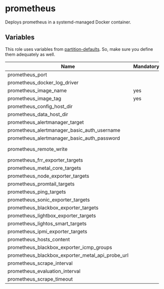 # prometheus

Deploys prometheus in a systemd-managed Docker container.

## Variables

This role uses variables from [partition-defaults](/partition). So, make sure
you define them adequately as well.

| Name                                             | Mandatory | Description                                                                                                                               |
|--------------------------------------------------|-----------|-------------------------------------------------------------------------------------------------------------------------------------------|
| prometheus_port                                  |           | Port for prometheus                                                                                                                       |
| prometheus_docker_log_driver                     |           | Indicates where to write the docker logs to                                                                                               |
| prometheus_image_name                            | yes       | Image version of the prometheus                                                                                                           |
| prometheus_image_tag                             | yes       | Image tag of the prometheus                                                                                                               |
| prometheus_config_host_dir                       |           | The host directory for prometheus configurations                                                                                          |
| prometheus_data_host_dir                         |           | The host directory for prometheus data                                                                                                    |
| prometheus_alertmanager_target                   |           | Targets for the alertmanager                                                                                                              |
| prometheus_alertmanager_basic_auth_username      |           | The username for the authentication to the alertmanager                                                                                   |
| prometheus_alertmanager_basic_auth_password      |           | The password for the authentication to the alertmanager                                                                                   |
| prometheus_remote_write                          |           | A list of remote write targets for prometheus, see https://prometheus.io/docs/prometheus/latest/configuration/configuration/#remote_write |
| prometheus_frr_exporter_targets                  |           | FRR exporter targets to scrape from                                                                                                       |
| prometheus_metal_core_targets                    |           | metal-core targets to scrape from                                                                                                         |
| prometheus_node_exporter_targets                 |           | Node exporter targets to scrape from                                                                                                      |
| prometheus_promtail_targets                      |           | Promtail targets to scrape from                                                                                                           |
| prometheus_ping_targets                          |           | Ping targets to scrape from                                                                                                               |
| prometheus_sonic_exporter_targets                |           | Sonic exporter targets to scrape from                                                                                                     |
| prometheus_blackbox_exporter_targets             |           | Blackbox exporter targets to scrape from                                                                                                  |
| prometheus_lightbox_exporter_targets             |           | Lightbox exporter targets to scrape from                                                                                                  |
| prometheus_lightos_smart_targets                 |           | Lightos smart targets to scrape from                                                                                                      |
| prometheus_ipmi_exporter_targets                 |           | IPMI exporter targets to scrape from                                                                                                      |
| prometheus_hosts_content                         |           | Available hosts for prometheus                                                                                                            |
| prometheus_blackbox_exporter_icmp_groups         |           | ICMP groups for the blackbox exporter                                                                                                     |
| prometheus_blackbox_exporter_metal_api_probe_url |           | metal-api probe URL for the blackbox exporter                                                                                             |
| prometheus_scrape_interval                       |           | The frequency to scrape targets                                                                                                           |
| prometheus_evaluation_interval                   |           | The frequency to evaluate rules                                                                                                           |
| prometheus_scrape_timeout                        |           | Timeout per-scrape                                                                                                                        |
